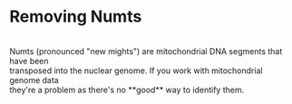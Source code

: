 # Removing Numts
<br>
Numts (pronounced "new mights") are mitochondrial DNA segments that have been <br>
transposed into the nuclear genome. If you work with mitochondrial genome data <br>
they're a problem as there's no **good** way to identify them. <br>
<br>



